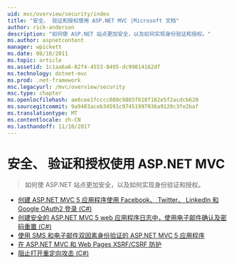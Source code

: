 ```yaml
---
uid: mvc/overview/security/index
title: "安全、 验证和授权使用 ASP.NET MVC |Microsoft 文档"
author: rick-anderson
description: "如何使 ASP.NET 站点更加安全，以及如何实现身份验证和授权。"
ms.author: aspnetcontent
manager: wpickett
ms.date: 08/10/2011
ms.topic: article
ms.assetid: 1c1aa6a6-82f4-4553-8495-dc99814162df
ms.technology: dotnet-mvc
ms.prod: .net-framework
msc.legacyurl: /mvc/overview/security
msc.type: chapter
ms.openlocfilehash: ae6cee1fcccc080c9865f618f162e5f2acdcb620
ms.sourcegitcommit: 9a9483aceb34591c97451997036a9120c3fe2baf
ms.translationtype: MT
ms.contentlocale: zh-CN
ms.lasthandoff: 11/10/2017
---
```

<a name="security-authentication-and-authorization-with-aspnet-mvc"></a>安全、 验证和授权使用 ASP.NET MVC
====================
> 如何使 ASP.NET 站点更加安全，以及如何实现身份验证和授权。


- [创建 ASP.NET MVC 5 应用程序使用 Facebook、 Twitter、 LinkedIn 和 Google OAuth2 登录 (C#)](create-an-aspnet-mvc-5-app-with-facebook-and-google-oauth2-and-openid-sign-on.md)
- [创建安全的 ASP.NET MVC 5 web 应用程序日志中，使用电子邮件确认及密码重置 (C#)](create-an-aspnet-mvc-5-web-app-with-email-confirmation-and-password-reset.md)
- [使用 SMS 和电子邮件双因素身份验证的 ASP.NET MVC 5 应用程序](aspnet-mvc-5-app-with-sms-and-email-two-factor-authentication.md)
- [在 ASP.NET MVC 和 Web Pages XSRF/CSRF 防护](xsrfcsrf-prevention-in-aspnet-mvc-and-web-pages.md)
- [阻止打开重定向攻击 (C#)](preventing-open-redirection-attacks.md)
